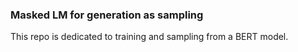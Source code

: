 ### Masked LM for generation as sampling

This repo is dedicated to training and sampling from a BERT model.
